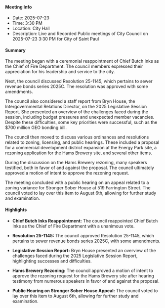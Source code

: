 #### Meeting Info
- Date: 2025-07-23
- Time: 3:30 PM
- Location: City Hall
- Description: Live and Recorded Public meetings of City Council on 2025-07-23 3:30 PM for City of Saint Paul

#### Summary
The meeting began with a ceremonial reappointment of Chief Butch Inks as the Chief of Fire Department. The council members expressed their appreciation for his leadership and service to the city.

Next, the council discussed Resolution 25-1145, which pertains to sewer revenue bonds series 2025C. The resolution was approved with some amendments.

The council also considered a staff report from Bryn House, the Intergovernmental Relations Director, on the 2025 Legislative Session Report. She presented an overview of the challenges faced during the session, including budget pressures and unexpected member vacancies. Despite these difficulties, some key priorities were successful, such as the $700 million GEO bonding bill.

The council then moved to discuss various ordinances and resolutions related to zoning, licensing, and public hearings. These included a proposal for a commercial development district expansion at the Energy Park site, a rezoning application for the Hams Brewery site, and several other items.

During the discussion on the Hams Brewery rezoning, many speakers testified, both in favor of and against the proposal. The council ultimately approved a motion of intent to approve the rezoning request.

The meeting concluded with a public hearing on an appeal related to a zoning variance for Stronger Sober House at 519 Farrington Street. The council voted to lay over this item to August 6th, allowing for further study and examination.

#### Highlights

- **Chief Butch Inks Reappointment:** The council reappointed Chief Butch Inks as the Chief of Fire Department with a unanimous vote.
- **Resolution 25-1145:** The council approved Resolution 25-1145, which pertains to sewer revenue bonds series 2025C, with some amendments.
- **Legislative Session Report:** Bryn House presented an overview of the challenges faced during the 2025 Legislative Session Report, highlighting successes and difficulties.
- **Hams Brewery Rezoning:** The council approved a motion of intent to approve the rezoning request for the Hams Brewery site after hearing testimony from numerous speakers in favor of and against the proposal.

- **Public Hearing on Stronger Sober House Appeal:** The council voted to lay over this item to August 6th, allowing for further study and examination.

